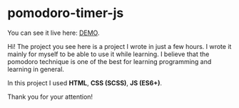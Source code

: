 # pomodoro-timer-js

You can see it live here: [DEMO](https://dawidow.github.io/pomodoro-timer-js/).

Hi! The project you see here is a project I wrote in just a few hours. I wrote it mainly for myself to be able to use it while learning. I believe that the pomodoro technique is one of the best for learning programming and learning in general.

In this project I used **HTML**, **CSS (SCSS)**, **JS (ES6+)**.

Thank you for your attention!
